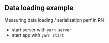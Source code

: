 ## Data loading example

Measuring data loading / serialization perf in RN

- start server with `yarn server`
- start app with `yarn start`
